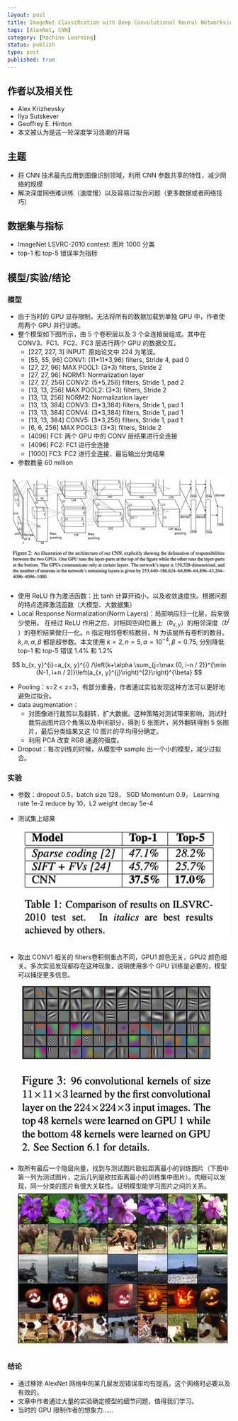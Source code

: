 ```yaml
---
layout: post
title: ImageNet Classiﬁcation with Deep Convolutional Neural Networks(AlexNet)
tags: [AlexNet, CNN]
category: [Machine Learning]
status: publish
type: post
published: true
---
```



## 作者以及相关性

- Alex Krizhevsky
- Ilya Sutskever
- Geoffrey E. Hinton
- 本文被认为是这一轮深度学习浪潮的开端

## 主题

- 将 CNN 技术最先应用到图像识别领域，利用 CNN 参数共享的特性，减少网络的规模
- 解决深度网络难训练（速度慢）以及容易过拟合问题（更多数据或者网络技巧）

## 数据集与指标

- ImageNet LSVRC-2010 contest: 图片 1000 分类
- top-1 和 top-5 错误率为指标

## 模型/实验/结论

### 模型

- 由于当时的 GPU 显存限制，无法将所有的数据加载到单独 GPU 中，作者使用两个 GPU 并行训练。
-  整个模型如下图所示，由 5 个卷积层以及 3 个全连接层组成。其中在 CONV3、FC1、FC2、FC3 层进行两个 GPU 的数据交互。
    -  [227, 227, 3] INPUT: 原始论文中 224 为笔误。
    -  [55, 55, 96] CONV1: (11\*11\*3,96) filters, Stride 4, pad 0
    -  [27, 27, 96] MAX POOL1: (3\*3) filters, Stride 2
    -  [27, 27, 96] NORM1: Normalization layer
    -  [27, 27, 256] CONV2: (5\*5,256) filters, Stride 1, pad 2
    -  [13, 13, 256] MAX POOL2: (3\*3) filters, Stride 2
    -  [13, 13, 256] NORM2: Normalization layer
    -  [13, 13, 384] CONV3: (3\*3,384) filters, Stride 1, pad 1
    -  [13, 13, 384] CONV4: (3\*3,384) filters, Stride 1, pad 1
    -  [13, 13, 384] CONV5: (3\*3,256) filters, Stride 1, pad 1
    -  [6, 6, 256] MAX POOL3: (3\*3) filters, Stride 2
    -  [4096] FC1: 两个 GPU 中的 CONV 层结果进行全连接
    -  [4096] FC2: FC1 进行全连接
    -  [1000] FC3: FC2 进行全连接，最后输出分类结果
-  参数数量 60 million
    
![](media/15581832765893.jpg)


- 使用 ReLU 作为激活函数：比 tanh 计算开销小，以及收敛速度快。根据问题的特点选择激活函数（大模型、大数据集）
- Local Response Normalization(Norm Layers)：局部响应归一化层，后来很少使用。
在经过 ReLU 作用之后，对相同空间位置上（${b_{x,y}}$）的相邻深度（${b^j}$ ）的卷积结果做归一化。n 指定相邻卷积核数目，N 为该层所有卷积的数目。${k, n, \alpha, \beta}$ 都是超参数。本文使用 ${k=2, n=5, \alpha=10^{-4}, \beta = 0.75}$, 分别降低 top-1 和 top-5 错误 1.4% 和 1.2%

$$
b_{x, y}^{i}=a_{x, y}^{i} /\left(k+\alpha \sum_{j=\max (0, i-n / 2)}^{\min (N-1, i+n / 2)}\left(a_{x, y}^{j}\right)^{2}\right)^{\beta}
$$
- Pooling：s=2 < z=3，有部分重叠，作者通过实验发现这种方法可以更好地避免过拟合。
- data augmentation：
    - 对图像进行裁剪以及翻转，扩大数据。这种策略对测试带来影响，测试时裁剪出图片四个角落以及中间部分，得到 5 张图片，另外翻转得到 5 张图片，最后分类结果又这 10 图片的平均得分确定。
    - 利用 PCA 改变 RGB 通道的强度。
- Dropout：每次训练的时候，从模型中 sample 出一个小的模型，减少过拟合。

### 实验

- 参数：dropout 0.5，batch size 128， SGD Momentum 0.9， Learning rate 1e-2 reduce by 10，L2 weight decay 5e-4

- 测试集上结果
![](media/15581833075263.jpg)



- 取出 CONV1 相关的 filters卷积侧重点不同，GPU1 颜色无关，GPU2 颜色相关。多次实验发现都存在这种现象，说明使用多个 GPU 训练是必要的，模型可以捕捉更多信息。
![](media/15581833686293.jpg)


- 取所有最后一个隐层向量，找到与测试图片欧拉距离最小的训练图片（下图中第一列为测试图片，之后几列是欧拉距离最小的训练集中图片）。肉眼可以发现，同一分类的图片有很大关联性。证明模型能学习图片之间的关系。
![](media/15581833918690.jpg)

### 结论

- 通过移除 AlexNet 网络中的某几层发现错误率均有提高，这个网络时必要以及有效的。
- 文章中作者通过大量的实验确定模型的细节问题，值得我们学习。
- 当时的 GPU 限制作者的想象力……

